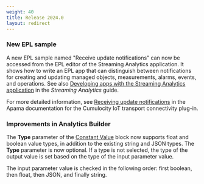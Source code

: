 ```yaml
---
weight: 40
title: Release 2024.0
layout: redirect
---
```


### New EPL sample

A new EPL sample named "Receive update notifications"
can now be accessed from the EPL editor of the Streaming Analytics application.
It shows how to write an EPL app that can distinguish between notifications for creating and updating managed objects, measurements, alarms, events, and operations.
See also [Developing apps with the Streaming Analytics application](https://cumulocity.com/guides/10.19.0/streaming-analytics/epl-apps/#epl-apps)
in the *Streaming Analytics* guide.

For more detailed information, see [Receiving update notifications](https://documentation.softwareag.com/pam/10.15.3/en/webhelp/pam-webhelp/index.html#page/pam-webhelp%2Fco-ConApaAppToExtCom_cumulocity_receiving_update_notifications.html) in the Apama documentation for the Cumulocity IoT transport connectivity plug-in.

### Improvements in Analytics Builder

The **Type** parameter of the [Constant Value](https://cumulocity.com/guides/10.19.0/streaming-analytics/block-reference/#constant-value) block
now supports float and boolean value types, in addition to the existing string and JSON types.
The **Type** parameter is now optional. If a type is not selected, the type of the output value is set based on the type of the input parameter value.
<!-- The following is not mentioned in the block reference - so why mention it here??? Is this important for the end user? -->
The input parameter value is checked in the following order: first boolean, then float, then JSON, and finally string.
